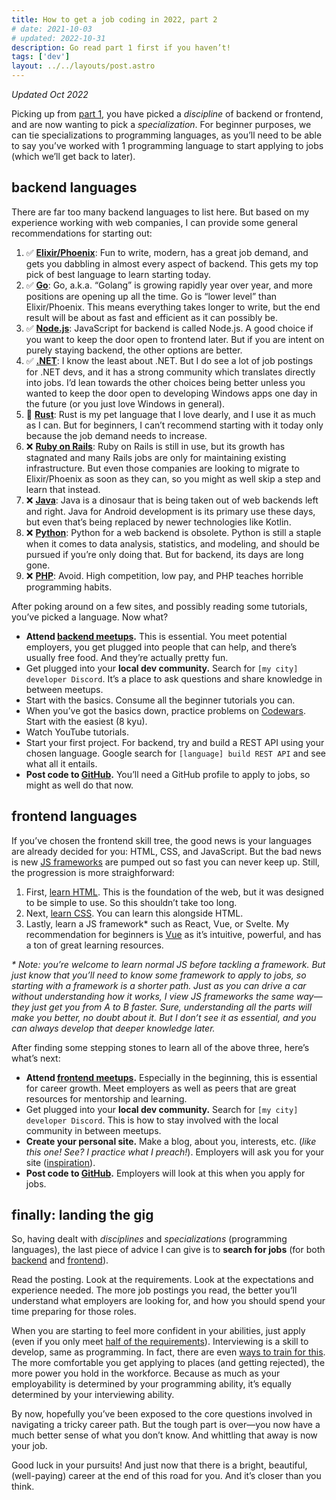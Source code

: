 ```yaml
---
title: How to get a job coding in 2022, part 2
# date: 2021-10-03
# updated: 2022-10-31
description: Go read part 1 first if you haven’t!
tags: ['dev']
layout: ../../layouts/post.astro
---
```


_Updated Oct 2022_

Picking up from [part 1][pt-1], you have picked a _discipline_ of backend or frontend, and are now wanting to pick a _specialization_. For beginner purposes, we can tie specializations to programming languages, as you’ll need to be able to say you’ve worked with 1 programming language to start applying to jobs (which we’ll get back to later).

## backend languages

There are far too many backend languages to list here. But based on my experience working with web companies, I can provide some general recommendations for starting out:

1. ✅ **[Elixir/Phoenix][phoenix]**: Fun to write, modern, has a great job demand, and gets you dabbling in almost every aspect of backend. This gets my top pick of best language to learn starting today.
1. ✅ **[Go][go]**: Go, a.k.a. “Golang” is growing rapidly year over year, and more positions are opening up all the time. Go is “lower level” than Elixir/Phoenix. This means everything takes longer to write, but the end result will be about as fast and efficient as it can possibly be.
1. ✅ **[Node.js][node]**: JavaScript for backend is called Node.js. A good choice if you want to keep the door open to frontend later. But if you are intent on purely staying backend, the other options are better.
1. ✅ **[.NET][dot-net]**: I know the least about .NET. But I do see a lot of job postings for .NET devs, and it has a strong community which translates directly into jobs. I’d lean towards the other choices being better unless you wanted to keep the door open to developing Windows apps one day in the future (or you just love Windows in general).
1. 🤷 **[Rust][rust]**: Rust is my pet language that I love dearly, and I use it as much as I can. But for beginners, I can’t recommend starting with it today only because the job demand needs to increase.
1. ❌ **[Ruby on Rails][rails]**: Ruby on Rails is still in use, but its growth has stagnated and many Rails jobs are only for maintaining existing infrastructure. But even those companies are looking to migrate to Elixir/Phoenix as soon as they can, so you might as well skip a step and learn that instead.
1. ❌ **[Java][java]**: Java is a dinosaur that is being taken out of web backends left and right. Java for Android development is its primary use these days, but even that’s being replaced by newer technologies like Kotlin.
1. ❌ **[Python][python]**: Python for a web backend is obsolete. Python is still a staple when it comes to data analysis, statistics, and modeling, and should be pursued if you’re only doing that. But for backend, its days are long gone.
1. ❌ **[PHP][php]**: Avoid. High competition, low pay, and PHP teaches horrible programming habits.

After poking around on a few sites, and possibly reading some tutorials, you’ve picked a language. Now what?

- **Attend [backend meetups][meetup].** This is essential. You meet potential employers, you get plugged into people that can help, and there’s usually free food. And they’re actually pretty fun.
- Get plugged into your **local dev community.** Search for `[my city] developer Discord`. It’s a place to ask questions and share knowledge in between meetups.
- Start with the basics. Consume all the beginner tutorials you can.
- When you’ve got the basics down, practice problems on [Codewars][codewars]. Start with the easiest (8 kyu).
- Watch YouTube tutorials.
- Start your first project. For backend, try and build a REST API using your chosen language. Google search for `[language] build REST API` and see what all it entails.
- **Post code to [GitHub][github].** You’ll need a GitHub profile to apply to jobs, so might as well do that now.

## frontend languages

If you’ve chosen the frontend skill tree, the good news is your languages are already decided for you: HTML, CSS, and JavaScript. But the bad news is new [JS frameworks][js-frameworks] are pumped out so fast you can never keep up. Still, the progression is more straighforward:

1. First, [learn HTML][html]. This is the foundation of the web, but it was designed to be simple to use. So this shouldn’t take too long.
1. Next, [learn CSS][css]. You can learn this alongside HTML.
1. Lastly, learn a JS framework\* such as React, Vue, or Svelte. My recommendation for beginners is [Vue][vue] as it’s intuitive, powerful, and has a ton of great learning resources.

_\* Note: you’re welcome to learn normal JS before tackling a framework. But just know that you’ll need to know some framework to apply to jobs, so starting with a framework is a shorter path. Just as you can drive a car without understanding how it works, I view JS frameworks the same way—they just get you from A to B faster. Sure, understanding all the parts will make you better, no doubt about it. But I don’t see it as essential, and you can always develop that deeper knowledge later._

After finding some stepping stones to learn all of the above three, here’s what’s next:

- **Attend [frontend meetups][meetup].** Especially in the beginning, this is essential for career growth. Meet employers as well as peers that are great resources for mentorship and learning.
- Get plugged into your **local dev community.** Search for `[my city] developer Discord`. This is how to stay involved with the local community in between meetups.
- **Create your personal site.** Make a blog, about you, interests, etc. (_like this one! See? I practice what I preach!_). Employers will ask you for your site ([inspiration][personalsites]).
- **Post code to [GitHub][github].** Employers will look at this when you apply for jobs.

## finally: landing the gig

So, having dealt with _disciplines_ and _specializations_ (programming languages), the last piece of advice I can give is to **search for jobs** (for both [backend][backend] and [frontend][frontend]).

Read the posting. Look at the requirements. Look at the expectations and experience needed. The more job postings you read, the better you’ll understand what employers are looking for, and how you should spend your time preparing for those roles.

When you are starting to feel more confident in your abilities, just apply (even if you only meet [half of the requirements][job-requirements]). Interviewing is a skill to develop, same as programming. In fact, there are even [ways to train for this](https://interviewing.io/). The more comfortable you get applying to places (and getting rejected), the more power you hold in the workforce. Because as much as your employability is determined by your programming ability, it’s equally determined by your interviewing ability.

By now, hopefully you’ve been exposed to the core questions involved in navigating a tricky career path. But the tough part is over—you now have a much better sense of what you don’t know. And whittling that away is now your job.

Good luck in your pursuits! And just now that there is a bright, beautiful, (well-paying) career at the end of this road for you. And it’s closer than you think.

[applying]: https://www.freecodecamp.org/news/5-key-learnings-from-the-post-bootcamp-job-search-9a07468d2331/
[backend]: https://www.google.com/search?q=backend+developer+jobs&ibp=htl;jobs
[codewars]: https://www.codewars.com
[css]: https://www.codecademy.com/learn/learn-css
[dot-net]: https://www.google.com/search?q=learn+dot+net+site%3Areddit.com
[frontend]: https://www.google.com/search?q=frontend+developer+jobs&ibp=htl;jobs
[github]: https://lab.github.com/
[go]: https://www.google.com/search?q=learn+go+site%3Areddit.com
[heroku]: https://devcenter.heroku.com/articles/git
[html]: https://www.codecademy.com/learn/learn-html
[java]: https://www.google.com/search?q=learn+java+site%3Areddit.com
[job-requirements]: https://www.cnbc.com/2018/12/12/matching-half-of-a-jobs-requirements-might-still-get-you-an-interview.html
[js-frameworks]: https://2020.stateofjs.com/en-US/technologies/front-end-frameworks/
[meetup]: https://meetup.com/
[node]: https://www.google.com/search?q=learn+node.js+site%3Areddit.com
[personalsites]: https://personalsit.es/
[phoenix]: https://www.google.com/search?q=learn+phoenix+site%3Areddit.com
[php]: https://www.google.com/search?q=learn+php+site%3Areddit.com
[python]: https://www.google.com/search?q=learn+python+site%3Areddit.com
[pt-1]: /blog/how-to-get-a-job-coding-in-2021
[rails]: https://www.google.com/search?q=learn+rails+site%3Areddit.com
[rest]: https://swapi.dev/
[rust]: https://www.google.com/search?q=learn+rust+site%3Areddit.com
[vue]: https://vuejs.org/
